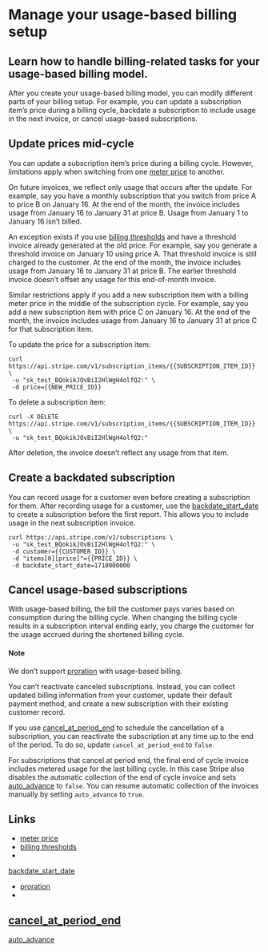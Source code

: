 # Manage your usage-based billing setup

## Learn how to handle billing-related tasks for your usage-based billing model.

After you create your usage-based billing model, you can modify different parts
of your billing setup. For example, you can update a subscription item’s price
during a billing cycle, backdate a subscription to include usage in the next
invoice, or cancel usage-based subscriptions.

## Update prices mid-cycle

You can update a subscription item’s price during a billing cycle. However,
limitations apply when switching from one [meter
price](https://docs.stripe.com/api/prices/object#price_object-recurring-meter)
to another.

On future invoices, we reflect only usage that occurs after the update. For
example, say you have a monthly subscription that you switch from price A to
price B on January 16. At the end of the month, the invoice includes usage from
January 16 to January 31 at price B. Usage from January 1 to January 16 isn’t
billed.

An exception exists if you use [billing
thresholds](https://docs.stripe.com/billing/subscriptions/usage-based/alerts-and-thresholds#billing-thresholds)
and have a threshold invoice already generated at the old price. For example,
say you generate a threshold invoice on January 10 using price A. That threshold
invoice is still charged to the customer. At the end of the month, the invoice
includes usage from January 16 to January 31 at price B. The earlier threshold
invoice doesn’t offset any usage for this end-of-month invoice.

Similar restrictions apply if you add a new subscription item with a billing
meter price in the middle of the subscription cycle. For example, say you add a
new subscription item with price C on January 16. At the end of the month, the
invoice includes usage from January 16 to January 31 at price C for that
subscription item.

To update the price for a subscription item:

```
curl https://api.stripe.com/v1/subscription_items/{{SUBSCRIPTION_ITEM_ID}} \
 -u "sk_test_BQokikJOvBiI2HlWgH4olfQ2:" \
 -d price={{NEW_PRICE_ID}}
```

To delete a subscription item:

```
curl -X DELETE
https://api.stripe.com/v1/subscription_items/{{SUBSCRIPTION_ITEM_ID}} \
 -u "sk_test_BQokikJOvBiI2HlWgH4olfQ2:"
```

After deletion, the invoice doesn’t reflect any usage from that item.

## Create a backdated subscription

You can record usage for a customer even before creating a subscription for
them. After recording usage for a customer, use the
[backdate_start_date](https://docs.stripe.com/api/subscriptions/create#create_subscription-backdate_start_date)
to create a subscription before the first report. This allows you to include
usage in the next subscription invoice.

```
curl https://api.stripe.com/v1/subscriptions \
 -u "sk_test_BQokikJOvBiI2HlWgH4olfQ2:" \
 -d customer={{CUSTOMER_ID}} \
 -d "items[0][price]"={{PRICE_ID}} \
 -d backdate_start_date=1710000000
```

## Cancel usage-based subscriptions

With usage-based billing, the bill the customer pays varies based on consumption
during the billing cycle. When changing the billing cycle results in a
subscription interval ending early, you charge the customer for the usage
accrued during the shortened billing cycle.

#### Note

We don’t support
[proration](https://docs.stripe.com/billing/subscriptions/prorations) with
usage-based billing.

You can’t reactivate canceled subscriptions. Instead, you can collect updated
billing information from your customer, update their default payment method, and
create a new subscription with their existing customer record.

If you use
[cancel_at_period_end](https://docs.stripe.com/api/subscriptions/update#update_subscription-cancel_at_period_end)
to schedule the cancellation of a subscription, you can reactivate the
subscription at any time up to the end of the period. To do so, update
`cancel_at_period_end` to `false`.

For subscriptions that cancel at period end, the final end of cycle invoice
includes metered usage for the last billing cycle. In this case Stripe also
disables the automatic collection of the end of cycle invoice and sets
[auto_advance](https://docs.stripe.com/api/invoices/update#update_invoice-auto_advance)
to `false`. You can resume automatic collection of the invoices manually by
setting `auto_advance` to `true`.

## Links

- [meter
price](https://docs.stripe.com/api/prices/object#price_object-recurring-meter)
- [billing
thresholds](https://docs.stripe.com/billing/subscriptions/usage-based/alerts-and-thresholds#billing-thresholds)
-
[backdate_start_date](https://docs.stripe.com/api/subscriptions/create#create_subscription-backdate_start_date)
- [proration](https://docs.stripe.com/billing/subscriptions/prorations)
-
[cancel_at_period_end](https://docs.stripe.com/api/subscriptions/update#update_subscription-cancel_at_period_end)
-
[auto_advance](https://docs.stripe.com/api/invoices/update#update_invoice-auto_advance)